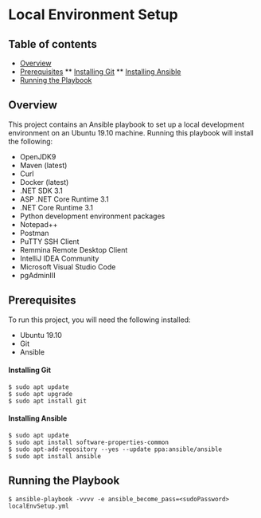 # Local Environment Setup

## Table of contents
* [Overview](#overview)
* [Prerequisites](#prerequisites)
	** [Installing Git](#installing-git)
	** [Installing Ansible](#installing-ansible)
* [Running the Playbook](#running-the-playbook)

## Overview

This project contains an Ansible playbook to set up a local development environment on an Ubuntu 19.10 machine. 
Running this playbook will install the following:

* OpenJDK9
* Maven (latest)
* Curl
* Docker (latest)
* .NET SDK 3.1
* ASP .NET Core Runtime 3.1
* .NET Core Runtime 3.1
* Python development environment packages
* Notepad++
* Postman
* PuTTY SSH Client
* Remmina Remote Desktop Client
* IntelliJ IDEA Community
* Microsoft Visual Studio Code
* pgAdminIII

## Prerequisites

To run this project, you will need the following installed:

* Ubuntu 19.10
* Git
* Ansible

#### Installing Git

```
$ sudo apt update
$ sudo apt upgrade
$ sudo apt install git
```

#### Installing Ansible

```
$ sudo apt update
$ sudo apt install software-properties-common
$ sudo apt-add-repository --yes --update ppa:ansible/ansible
$ sudo apt install ansible
```
	
## Running the Playbook

```
$ ansible-playbook -vvvv -e ansible_become_pass=<sudoPassword> localEnvSetup.yml
```